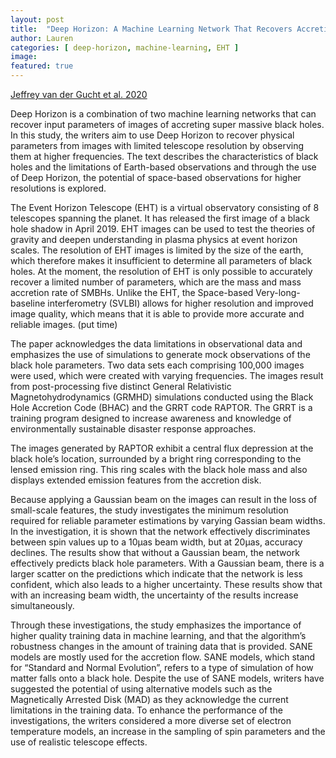 ```yaml
---
layout: post
title:  "Deep Horizon: A Machine Learning Network That Recovers Accreting Black Hole Parameters"
author: Lauren
categories: [ deep-horizon, machine-learning, EHT ]
image: 
featured: true
---
```

[Jeffrey van der Gucht et al. 2020](https://www.aanda.org/articles/aa/full_html/2020/04/aa37014-19/aa37014-19.html#S1)

Deep Horizon is a combination of two machine learning networks that can recover input parameters of images of accreting super massive black holes. In this study, the writers aim to use Deep Horizon to recover physical parameters from images with limited telescope resolution by observing them at higher frequencies. The text describes the characteristics of black holes and the limitations of Earth-based observations and through the use of Deep Horizon, the potential of space-based observations for higher resolutions is explored. 

The Event Horizon Telescope (EHT) is a virtual observatory consisting of 8 telescopes spanning the planet. It has released the first image of a black hole shadow in April 2019. EHT images can be used to test the theories of gravity and deepen understanding in plasma physics at event horizon scales. The resolution of EHT images is limited by the size of the earth, which therefore makes it insufficient to determine all parameters of black holes. At the moment, the resolution of EHT is only possible to accurately recover a limited number of parameters, which are the mass and mass accretion rate of SMBHs. Unlike the EHT, the Space-based Very-long-baseline interferometry (SVLBI) allows for higher resolution and improved image quality, which means that it is able to provide more accurate and reliable images. (put time)

The paper acknowledges the data limitations in observational data and emphasizes the use of simulations to generate mock observations of the black hole parameters. Two data sets each comprising 100,000 images were used, which were created with varying frequencies. The images result from post-processing five distinct General Relativistic Magnetohydrodynamics (GRMHD) simulations conducted using the Black Hole Accretion Code (BHAC) and the GRRT code RAPTOR. The GRRT is a training program designed to increase awareness and knowledge of environmentally sustainable disaster response approaches. 

The images generated by RAPTOR exhibit a central flux depression at the black hole’s location, surrounded by a bright ring corresponding to the lensed emission ring. This ring scales with the black hole mass and also displays extended emission features from the accretion disk. 

Because applying a Gaussian beam on the images can result in the loss of small-scale features, the study investigates the minimum resolution required for reliable parameter estimations by varying Gassian beam widths. In the investigation, it is shown that the network effectively discriminates between spin values up to a 10µas beam width, but at 20µas, accuracy declines. The results show that without a Gaussian beam, the network effectively predicts black hole parameters. With a Gaussian beam, there is a larger scatter on the predictions which indicate that the network is less confident, which also leads to a higher uncertainty. These results show that with an increasing beam width, the uncertainty of the results increase simultaneously. 

Through these investigations, the study emphasizes the importance of higher quality training data in machine learning, and that the algorithm’s robustness changes in the amount of training data that is provided. SANE models are mostly used for the accretion flow. SANE models, which stand for “Standard and Normal Evolution”, refers to a type of simulation of how matter falls onto a black hole. Despite the use of SANE models, writers have suggested the potential of using alternative models such as the Magnetically Arrested Disk (MAD) as they acknowledge the current limitations in the training data. To enhance the performance of the investigations, the writers considered a more diverse set of electron temperature models, an increase in the sampling of spin parameters and the use of realistic telescope effects. 

